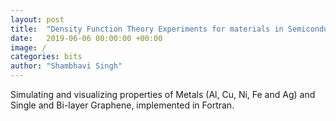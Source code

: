 ```yaml
---
layout: post
title:  "Density Function Theory Experiments for materials in Semiconductor Devices"
date:   2019-06-06 00:00:00 +00:00
image: /
categories: bits
author: "Shambhavi Singh"
---
```

Simulating and visualizing properties of Metals (Al, Cu, Ni, Fe and Ag) and Single and Bi-layer Graphene, implemented in Fortran. 